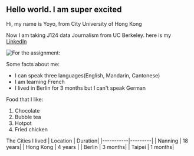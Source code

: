 ## Hello world. I am super excited 

Hi, my name is Yoyo, from City University of Hong Kong

Now I am taking J124 data Journalism from UC Berkeley. here is my [LinkedIn](https://www.linkedin.com/in/zihong-yang-993b63191/) 

![For the assignment:](https://docs.google.com/spreadsheets/d/e/2PACX-1vRBwnrvRj8GnxoZiERKnFAj7q86ZN6GtVQQquM34QClh6nsRgSkFhqO2vTpTXCNzM-AfoMAoh-wML_w/pubchart?oid=1614653515&format=image)

Some facts about me:
* I can speak three languages(English, Mandarin, Cantonese)
* I am learning French 
* I lived in Berlin for 3 months but I can't speak German

Food that I like:
1. Chocolate 
2. Bubble tea
3. Hotpot
4. Fried chicken 

The Cities I lived 
| Location  | Duration|
|-----------|---------|
| Nanning   | 18 years|
| Hong Kong | 4 years |
| Berlin    | 3 months|
| Taipei    | 1 months|

